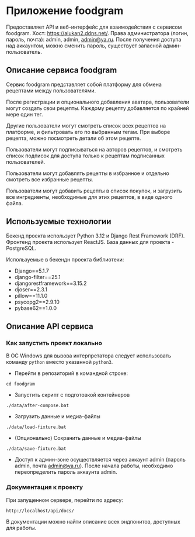 # Приложение foodgram

Предоставляет API и веб-интерфейс для взаимодействия с сервисом foodgram.
Хост: https://aiukan2.ddns.net/. Права администратора (логин, пароль, почта): admin, admin, admin@ya.ru. После получения доступа над аккаунтом, можно сменить пароль, существует запасной админ-пользователь. 

## Описание сервиса foodgram

Сервис foodgram представляет собой платформу для обмена рецептами между пользователями. 

После регистрации и опционального добавления аватара, пользователи могут создать свои рецепты. Каждому рецепту добавляется по крайней мере один тег.

Другие пользователи могут смотреть список всех рецептов на платформе, и фильтровать его по выбранным тегам. При выборе рецепта, можно посмотреть детали об этом рецепте.

Пользователи могут подписываться на авторов рецептов, и смотреть список подписок для доступа только к рецептам подписанных пользователей.

Пользователи могут добавлять рецепты в избранное и отдельно смотреть все избранные рецепты.

Пользователи могут добавить рецепты в список покупок, и загрузить все ингредиенты, необходимые для этих рецептов, в виде одного файла.


## Используемые технологии

Бекенд проекта использует Python 3.12 и Django Rest Framework (DRF). Фронтенд проекта использует ReactJS. База данных для проекта - PostgreSQL.

Используемые в бекендн проекта библиотеки:

* Django==5.1.7
* django-filter==25.1
* djangorestframework==3.15.2
* djoser==2.3.1
* pillow==11.1.0
* psycopg2==2.9.10
* pybase62==1.0.0

## Описание API сервиса

### Как запустить проект локально

В ОС Windows для вызова интерпретатора следует использовать команду `python` вместо указанной `python3`.

* Перейти в репозиторий в командной строке:

```
cd foodgram
```

* Запустить скрипт с подготовкой контейнеров

```
./data/after-compose.bat
```

* Загрузить данные и медиа-файлы

```
./data/load-fixture.bat
```

* (Опционально) Сохранить данные и медиа-файлы

```
./data/save-fixture.bat
```

* Доступ к админ-зоне осуществляется через аккаунт admin (пароль admin, почта admin@ya.ru). После начала работы, необходимо переопределить пароль аккаунта admin.

### Документация к проекту

При запущенном сервере, перейти по адресу:

```
http://localhost/api/docs/
```

В документации можно найти описание всех эндпонитов, доступных для работы.
